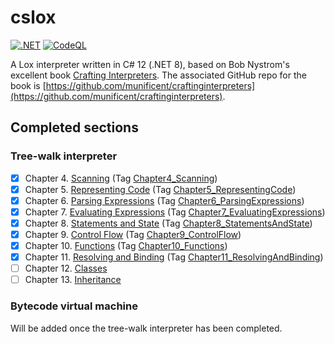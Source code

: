 # cslox

[![.NET](https://github.com/PhantomGrazzler/cslox/actions/workflows/dotnet.yml/badge.svg?branch=main)](https://github.com/PhantomGrazzler/cslox/actions/workflows/dotnet.yml)
[![CodeQL](https://github.com/PhantomGrazzler/cslox/actions/workflows/codeql.yml/badge.svg)](https://github.com/PhantomGrazzler/cslox/actions/workflows/codeql.yml)

A Lox interpreter written in C# 12 (.NET 8), based on Bob Nystrom's excellent book [Crafting Interpreters](http://craftinginterpreters.com/). The associated GitHub repo for the book is [https://github.com/munificent/craftinginterpreters](https://github.com/munificent/craftinginterpreters).

## Completed sections

### Tree-walk interpreter

- [x] Chapter 4. [Scanning](http://craftinginterpreters.com/scanning.html) (Tag [Chapter4_Scanning](https://github.com/PhantomGrazzler/cslox/releases/tag/Chapter4_Scanning))
- [x] Chapter 5. [Representing Code](http://craftinginterpreters.com/representing-code.html) (Tag [Chapter5_RepresentingCode](https://github.com/PhantomGrazzler/cslox/releases/tag/Chapter5_RepresentingCode))
- [x] Chapter 6. [Parsing Expressions](http://craftinginterpreters.com/parsing-expressions.html) (Tag [Chapter6_ParsingExpressions](https://github.com/PhantomGrazzler/cslox/releases/tag/Chapter6_ParsingExpressions))
- [x] Chapter 7. [Evaluating Expressions](http://craftinginterpreters.com/evaluating-expressions.html) (Tag [Chapter7_EvaluatingExpressions](https://github.com/PhantomGrazzler/cslox/releases/tag/Chapter7_EvaluatingExpressions))
- [x] Chapter 8. [Statements and State](http://craftinginterpreters.com/statements-and-state.html) (Tag [Chapter8_StatementsAndState](https://github.com/PhantomGrazzler/cslox/releases/tag/Chapter8_StatementsAndState))
- [x] Chapter 9. [Control Flow](http://craftinginterpreters.com/control-flow.html) (Tag [Chapter9_ControlFlow](https://github.com/PhantomGrazzler/cslox/releases/tag/Chapter9_ControlFlow))
- [x] Chapter 10. [Functions](http://craftinginterpreters.com/functions.html) (Tag [Chapter10_Functions](https://github.com/PhantomGrazzler/cslox/releases/tag/Chapter10_Functions))
- [x] Chapter 11. [Resolving and Binding](http://craftinginterpreters.com/resolving-and-binding.html) (Tag [Chapter11_ResolvingAndBinding](https://github.com/PhantomGrazzler/cslox/releases/tag/Chapter11_ResolvingAndBinding))
- [ ] Chapter 12. [Classes](http://craftinginterpreters.com/classes.html)
- [ ] Chapter 13. [Inheritance](http://craftinginterpreters.com/inheritance.html)

### Bytecode virtual machine

Will be added once the tree-walk interpreter has been completed.
